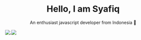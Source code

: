 <h1 align="center">Hello, I am Syafiq</h1>
<p align="center">An enthusiast javascript developer from Indonesia 👋</p>

<a href="https://github.com/Syafiq1331">
  <img align="center" src="https://github-readme-stats.vercel.app/api?username=Syafiq1331&count_private=true&show_icons=true&theme=chartreuse-dark" />
</a>
<a href="https://github.com/Syafiq1331">
  <img align="center" src="https://github-readme-stats.vercel.app/api/top-langs/?username=Syafiq1331&layout=compact&theme=chartreuse-dark&langs_count=8" />
</a>
